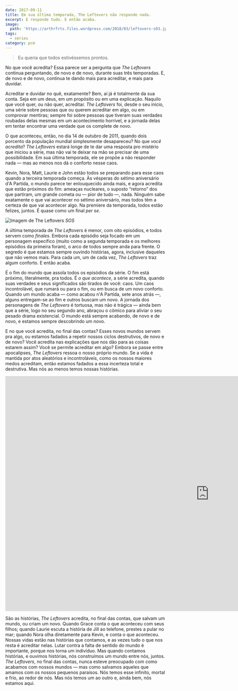 ```yaml
---
date: 2017-09-11
title: Em sua última temporada, The Leftovers não responde nada.
excerpt: E responde tudo. E então acaba.
image:
  path: 'https://arthrfrts.files.wordpress.com/2018/03/leftovers-s03.jpg'
tags:
  - séries
category: pcm
---
```


> Eu queria que todos estivéssemos prontos.

No que você acredita? Essa parece ser a pergunta que _The Leftovers_ continua perguntando, de novo e de novo, durante suas três temporadas. E, de novo e de novo, continua te dando mais para acreditar, e mais para duvidar.

Acreditar e duvidar no quê, exatamente? Bem, aí já é totalmente da sua conta. Seja em um deus, em um propósito ou em uma explicação. Naquilo que você quer, ou não quer, acreditar. _The Leftovers_ foi, desde o seu início, uma série sobre pessoas que ou querem acreditar em algo, ou em comprovar mentiras; sempre foi sobre pessoas que tiveram suas verdades roubadas delas mesmas em um acontecimento horrível, e a jornada delas em tentar encontrar uma verdade que os complete de novo.

O que aconteceu, então, no dia 14 de outubro de 2011, quando dois porcento da população mundial simplesmente desapareceu? No que _você acredita_? _The Leftovers_ estará longe de te dar uma resposta pro mistério que iniciou a série, mas não vai te deixar na mão se precisar de uma possibilidade. Em sua última temporada, ele se propõe a não responder nada — mas ao menos nos dá o conforto nesse caos.

Kevin, Nora, Matt, Laurie e John estão todos se preparando para esse caos quando a terceira temporada começa. Às vésperas do sétimo aniversário d'A Partida, o mundo parece ter enlouquecido ainda mais, e agora acredita que estão próximos do fim: ameaças nucleares, o suposto “retorno” dos que partiram, um grande cometa ou — pior de tudo —, nada. Ninguém sabe exatamente o que vai acontecer no sétimo aniversário, mas todos têm a certeza de que vai acontecer algo. Na premiere da temporada, todos estão felizes, juntos. É quase como um final _per se_.

![Imagem de The Leftovers](https://arthrfrts.files.wordpress.com/2018/03/9rls_fkusg.gif)
_SOS_

A última temporada de _The Leftovers_ é menor, com oito episódios, e todos servem como _finales_. Embora cada episódio seja focado em um personagem específico (muito como a segunda temporada e os melhores episódios da primeira foram), o arco de todos sempre anda para frente. O segredo é que estamos sempre ouvindo histórias, agora, inclusive daqueles que não vemos mais. Para cada um, um de cada vez, _The Leftovers_ traz algum conforto. E então acaba.

É o fim do mundo que assola todos os episódios da série. O fim está próximo, literalmente, pra todos. É _o que acontece_, a série acredita, quando suas verdades e seus significados são tirados de você: caos. Um caos incontrolável, que rumará ou para o fim, ou em busca de um novo conforto. Quando um mundo acaba — como acabou n'A Partida, sete anos atrás —, alguns entregam-se ao fim e outros buscam um novo. A jornada dos personagens de _The Leftovers_ é tortuosa, mas não é trágica — ainda bem que a série, logo no seu segundo ano, abraçou o cômico para aliviar o seu pesado drama existencial. O mundo está sempre acabando, de novo e de novo, e estamos sempre descobrindo um novo.

E no que você acredita, no final das contas? Esses novos mundos servem pra algo, ou estamos fadados a repetir nossos ciclos destrutivos, de novo e de novo? Você acredita nas explicações que nos dão para as coisas estarem assim? Você se permite acreditar em algo? Embora se passe entre apocalipses, _The Leftovers_ ressoa o nosso próprio mundo. Se a vida é mantida por atos aleatórios e incontroláveis, como os nossos maiores medos acreditam, então estamos fadados a essa incerteza total e destrutiva. Mas nós ao menos temos nossas histórias.

<iframe width="1280" height="739" src="https://www.youtube.com/embed/Ev9NvQR-l2E" frameborder="0" allow="autoplay; encrypted-media" allowfullscreen></iframe>

São as histórias, _The Leftovers_ acredita, no final das contas, que salvam um mundo, ou criam um novo. Quando Grace conta o que aconteceu com seus filhos; quando Laurie escuta a história de Jill ao telefone, prestes a pular no mar; quando Nora olha diretamente para Kevin, e conta o que aconteceu. Nossas vidas estão nas histórias que contamos, e as vezes tudo o que nos resta é acreditar nelas. Lutar contra a falta de sentido do mundo é importante, porque nos torna um indivíduo. Mas quando contamos histórias, e ouvimos histórias, nós construímos um mundo entre nós, juntos. _The Leftovers_, no final das contas, nunca esteve preocupado com como acabamos com nossos mundos — mas como salvamos aqueles que amamos com os nossos pequenos paraísos. Nós temos esse infinito, mortal e frio, ao redor de nós. Mas nós temos um ao outro e, ainda bem, nós estamos aqui.
